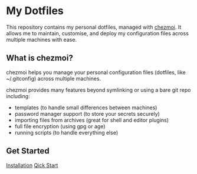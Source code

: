 # My Dotfiles

This repository contains my personal dotfiles, managed with [chezmoi](https://www.chezmoi.io/). It allows me to maintain, customise, and deploy my configuration files across multiple machines with ease.

## What is chezmoi?

chezmoi helps you manage your personal configuration files (dotfiles, like ~/.gitconfig) across multiple machines.

chezmoi provides many features beyond symlinking or using a bare git repo including:

- templates (to handle small differences between machines)
- password manager support (to store your secrets securely)
- importing files from archives (great for shell and editor plugins)
- full file encryption (using gpg or age)
- running scripts (to handle everything else)

## Get Started

[Installation](https://www.chezmoi.io/install/)
[Qick Start](https://www.chezmoi.io/quick-start/)

